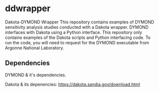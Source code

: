 # ddwrapper

Dakota-DYMOND Wrapper This repository contains examples of DYMOND sensitivity analysis studies conducted with a Dakota wrapper. DYMOND interfaces with Dakota using a Python interface. This repository only contains examples of the Dakota scripts and Python interfacing code. To run the code, you will need to request for the DYMOND executable from Argonne National Laboratory. 

## Dependencies 
DYMOND & it's dependencies. 

Dakota & its depenencies: https://dakota.sandia.gov/download.html

